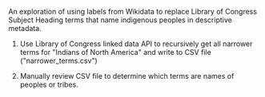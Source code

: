 An exploration of using labels from Wikidata to replace Library of Congress Subject Heading terms that name indigenous peoples in descriptive metadata. 

1. Use Library of Congress linked data API to recursively get all narrower terms for "Indians of North America" and write to CSV file ("narrower_terms.csv")

2. Manually review CSV file to determine which terms are names of peoples or tribes.